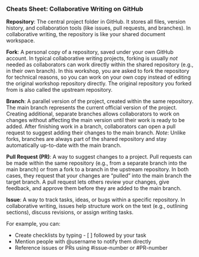 ### Cheats Sheet: Collaborative Writing on GitHub

**Repository**: The central project folder in GitHub. It stores all files, version history, and collaboration tools (like issues, pull requests, and branches).
In collaborative writing, the repository is like your shared document workspace. 

**Fork**: A personal copy of a repository, saved under your own GitHub account.
In typical collaborative writing projects, forking is usually *not* needed as collaborators can work directly within the shared repository (e.g., in their own branch).
In this workshop, you are asked to fork the repository for technical reasons, so you can work on your own copy instead of editing the original workshop repository directly.
The original repository you forked from is also called the upstream repository.

**Branch**: A parallel version of the project, created within the same repository.
The main branch represents the current official version of the project.
Creating additional, separate branches allows collaborators to work on changes without affecting the main version until their work is ready to be added.
After finishing work in a branch, collaborators can open a pull request to suggest adding their changes to the main branch.
*Note*: Unlike forks, branches are always part of the shared repository and stay automatically up-to-date with the main branch. 

**Pull Request (PR)**: A way to suggest changes to a project.
Pull requests can be made within the same repository (e.g., from a separate branch into the main branch) or from a fork to a branch in the upstream repository.
In both cases, they request that your changes are “pulled” into the main branch the target branch.
A pull request lets others review your changes, give feedback, and approve them before they are added to the main branch.

**Issue**: A way to track tasks, ideas, or bugs within a specific repository.
In collaborative writing, issues help structure work on the text (e.g., outlining sections), discuss revisions, or assign writing tasks.

For example, you can: 
- Create checklists by typing - [ ] followed by your task
- Mention people with @username to notify them directly
- Reference issues or PRs using #issue-number or #PR-number



